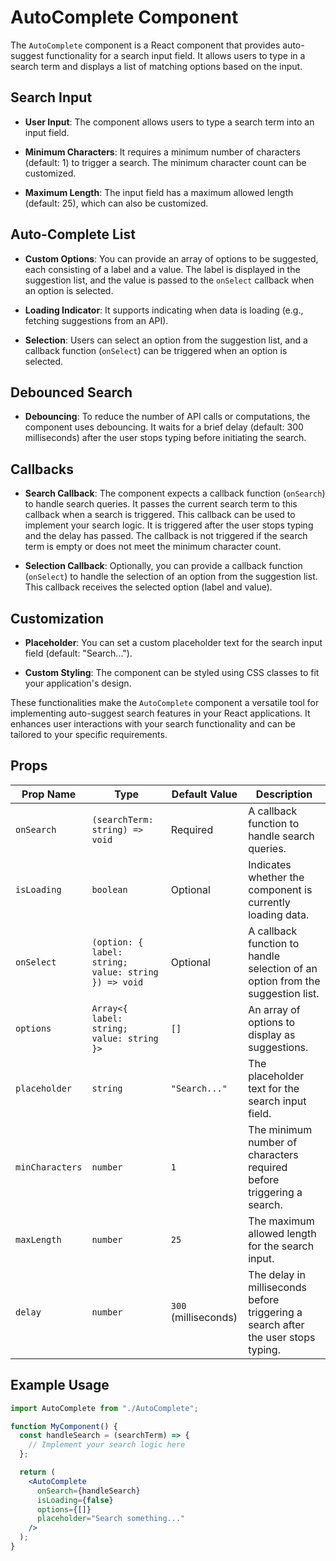 # AutoComplete Component

The `AutoComplete` component is a React component that provides auto-suggest functionality for a search input field. It allows users to type in a search term and displays a list of matching options based on the input.

## Search Input

- **User Input**: The component allows users to type a search term into an input field.

- **Minimum Characters**: It requires a minimum number of characters (default: 1) to trigger a search. The minimum character count can be customized.

- **Maximum Length**: The input field has a maximum allowed length (default: 25), which can also be customized.

## Auto-Complete List

- **Custom Options**: You can provide an array of options to be suggested, each consisting of a label and a value. The label is displayed in the suggestion list, and the value is passed to the `onSelect` callback when an option is selected.

- **Loading Indicator**: It supports indicating when data is loading (e.g., fetching suggestions from an API).

- **Selection**: Users can select an option from the suggestion list, and a callback function (`onSelect`) can be triggered when an option is selected.

## Debounced Search

- **Debouncing**: To reduce the number of API calls or computations, the component uses debouncing. It waits for a brief delay (default: 300 milliseconds) after the user stops typing before initiating the search.

## Callbacks

- **Search Callback**: The component expects a callback function (`onSearch`) to handle search queries. It passes the current search term to this callback when a search is triggered. This callback can be used to implement your search logic. It is triggered after the user stops typing and the delay has passed. The callback is not triggered if the search term is empty or does not meet the minimum character count.

- **Selection Callback**: Optionally, you can provide a callback function (`onSelect`) to handle the selection of an option from the suggestion list. This callback receives the selected option (label and value).

## Customization

- **Placeholder**: You can set a custom placeholder text for the search input field (default: "Search...").

- **Custom Styling**: The component can be styled using CSS classes to fit your application's design.

These functionalities make the `AutoComplete` component a versatile tool for implementing auto-suggest search features in your React applications. It enhances user interactions with your search functionality and can be tailored to your specific requirements.

## Props

| Prop Name       | Type                                                 | Default Value        | Description                                                                       |
| --------------- | ---------------------------------------------------- | -------------------- | --------------------------------------------------------------------------------- |
| `onSearch`      | `(searchTerm: string) => void`                       | Required             | A callback function to handle search queries.                                     |
| `isLoading`     | `boolean`                                            | Optional             | Indicates whether the component is currently loading data.                        |
| `onSelect`      | `(option: { label: string; value: string }) => void` | Optional             | A callback function to handle selection of an option from the suggestion list.    |
| `options`       | `Array<{ label: string; value: string }>`            | `[]`                 | An array of options to display as suggestions.                                    |
| `placeholder`   | `string`                                             | `"Search..."`        | The placeholder text for the search input field.                                  |
| `minCharacters` | `number`                                             | `1`                  | The minimum number of characters required before triggering a search.             |
| `maxLength`     | `number`                                             | `25`                 | The maximum allowed length for the search input.                                  |
| `delay`         | `number`                                             | `300` (milliseconds) | The delay in milliseconds before triggering a search after the user stops typing. |

## Example Usage

```jsx
import AutoComplete from "./AutoComplete";

function MyComponent() {
  const handleSearch = (searchTerm) => {
    // Implement your search logic here
  };

  return (
    <AutoComplete
      onSearch={handleSearch}
      isLoading={false}
      options={[]}
      placeholder="Search something..."
    />
  );
}
```
